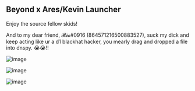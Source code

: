 ## Beyond x Ares/Kevin Launcher
Enjoy the source fellow skids! 

And to my dear friend, 𝓡𝓲𝓸#0916 (864571216500883527), suck my dick and keep acting like ur a d1 blackhat hacker, you mearly drag and dropped a file into dnspy. :sob::sob::bangbang:


![image](https://github.com/t4d0/SkidHeaven/assets/89509337/f995fa2d-9993-4089-8659-ecfc1bfdebb4)

![image](https://github.com/t4d0/SkidHeaven/assets/89509337/47305bed-a7e0-4316-96ee-d1ed1e481dcd)

![image](https://github.com/t4d0/SkidHeaven/assets/89509337/0a9a4c73-d973-445f-a995-25a6cef9acf3)

